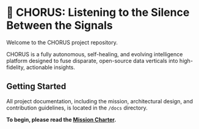 # 🔱 CHORUS: Listening to the Silence Between the Signals

Welcome to the CHORUS project repository.

CHORUS is a fully autonomous, self-healing, and evolving intelligence platform designed to fuse disparate, open-source data verticals into high-fidelity, actionable insights.

## Getting Started

All project documentation, including the mission, architectural design, and contribution guidelines, is located in the `/docs` directory.

**To begin, please read the [Mission Charter](./docs/00_MISSION_CHARTER.md).**
